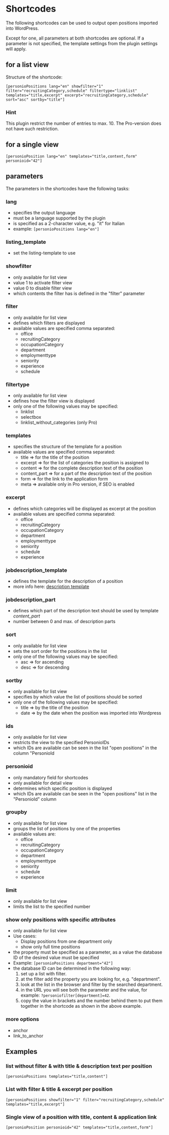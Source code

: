 # Shortcodes

The following shortcodes can be used to output open positions imported into WordPress.

Except for one, all parameters at both shortcodes are optional. If a parameter is not specified, the template settings from the plugin settings will apply.

## for a list view

Structure of the shortcode:

`[personioPositions lang="en" showfilter="1" filter="recruitingCategory,schedule" filtertype="linklist" templates="title,excerpt" excerpt="recruitingCategory,schedule" sort="asc" sortby="title"]`

### Hint

This plugin restrict the number of entries to max. 10.
The Pro-version does not have such restriction.

## for a single view

`[personioPosition lang="en" templates="title,content,form" personioid="42"]`

## parameters

The parameters in the shortcodes have the following tasks:

### lang

* specifies the output language
* must be a language supported by the plugin
* is specified as a 2-character value, e.g. "it" for Italian
* example:
  `[personioPositions lang="en"]`

### listing_template

* set the listing-template to use

### showfilter

* only available for list view
* value 1 to activate filter view
* value 0 to disable filter view
* which contents the filter has is defined in the "filter" parameter

### filter

* only available for list view
* defines which filters are displayed
* available values are specified comma separated:
  * office
  * recruitingCategory
  * occupationCategory
  * department
  * employmenttype
  * seniority
  * experience
  * schedule

### filtertype

* only available for list view
* defines how the filter view is displayed
* only one of the following values may be specified:
  * linklist
  * selectbox
  * linklist_without_categories (only Pro)

### templates

* specifies the structure of the template for a position
* available values are specified comma separated:
  * title => for the title of the position
  * excerpt => for the list of categories the position is assigned to
  * content => for the complete description text of the position
  * content_part => for a part of the description text of the position
  * form => for the link to the application form
  * meta => available only in Pro version, if SEO is enabled

### excerpt

* defines which categories will be displayed as excerpt at the position
* available values are specified comma separated:
  * office
  * recruitingCategory
  * occupationCategory
  * department
  * employmenttype
  * seniority
  * schedule
  * experience

### jobdescription_template

* defines the template for the description of a position
* more info here: [description template](description-template.md)

### jobdescription_part

* defines which part of the description text should be used by template _content_part_
* number between 0 and max. of description parts

### sort

* only available for list view
* sets the sort order for the positions in the list
* only one of the following values may be specified:
  * asc => for ascending
  * desc => for descending

### sortby

* only available for list view
* specifies by which value the list of positions should be sorted
* only one of the following values may be specified:
  * title => by the title of the position
  * date => by the date when the position was imported into Wordpress

### ids

* only available for list view
* restricts the view to the specified PersonioIDs
* which IDs are available can be seen in the list "open positions" in the column "PersonioId

### personioid

* only mandatory field for shortcodes
* only available for detail view
* determines which specific position is displayed
* which IDs are available can be seen in the "open positions" list in the "PersonioId" column

### groupby

* only available for list view
* groups the list of positions by one of the properties
* available values are:
  * office
  * recruitingCategory
  * occupationCategory
  * department
  * employmenttype
  * seniority
  * schedule
  * experience

### limit

* only available for list view
* limits the list to the specified number

### show only positions with specific attributes

* only available for list view
* Use cases:
  * Display positions from one department only
  * show only full time positions
* the property must be specified as a parameter, as a value the database ID of the desired value must be specified
* Example:
  `[personioPositions department="42"]`
* the database ID can be determined in the following way:
  1. set up a list with filter.
  2. at the filter add the property you are looking for, e.g. "department".
  3. look at the list in the browser and filter by the searched department.
  4. in the URL you will see both the parameter and the value, for example: `?personiofilter[department]=42`.
  5. copy the value in brackets and the number behind them to put them together in the shortcode as shown in the above example.

### more options

* anchor
* link_to_anchor

## Examples

### list without filter & with title & description text per position

`[personioPositions templates="title,content"]`

### List with filter & title & excerpt per position

`[personioPositions showfilter="1" filter="recruitingCategory,schedule" templates="title,excerpt"]`

### Single view of a position with title, content & application link

`[personioPosition personioid="42" templates="title,content,form"]`
